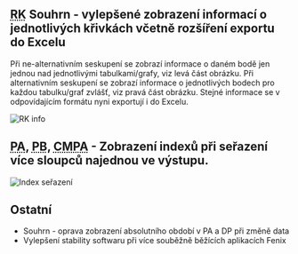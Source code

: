 ﻿---
categories: [fenix]
layout: fenix
---
## <abbr title="Reachové křivky">RK</abbr> Souhrn - vylepšené zobrazení informací o jednotlivých křivkách včetně rozšíření exportu do Excelu
Při ne-alternativním seskupení se zobrazí informace o daném bodě jen jednou nad jednotlivými tabulkami/grafy, viz levá část obrázku.
Při alternativním seskupení se zobrazí informace o jednotlivých bodech pro každou tabulku/graf zvlášť, viz pravá část obrázku.
Stejné informace se v odpovídajícím formátu nyni exportují i do Excelu.

![RK info]({{site.url}}/data/rk_souhrn_info.png "RK info")

## <abbr title="Postanalýza">PA</abbr>, <abbr title="Postbuy">PB</abbr>, <abbr title="Crossmediální-Postanalýza">CMPA</abbr> - Zobrazení indexů při seřazení více sloupců najednou ve výstupu.

![Index seřazení]({{site.url}}/data/sort_index.png "Index seřazení")

## Ostatní
<ul>
	<li>Souhrn - oprava zobrazení absolutního období v PA a DP při změně data</li>
	<li>Vylepšení stability softwaru při více souběžně běžících aplikacích Fenix</li>
</ul>
